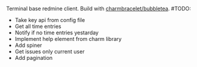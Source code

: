 Terminal base redmine client. Build with [charmbracelet/bubbletea](https://github.com/charmbracelet/bubbletea).
#TODO:
- Take key api from config file
- Get all time entries 
- Notify if no time entries yestarday
- Implement help element from charm library
- Add spiner
- Get issues only current user
- Add pagination 
